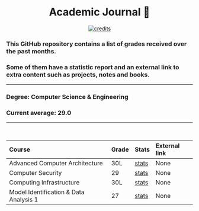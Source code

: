 <div align="center">

# Academic Journal 📕

</div>

<div align="center">

[![credits](http://img.shields.io/badge/Academic%20Journal-Builder-purple?labelColor=orange&style=for-the-badge)](https://github.com/Vaccarini-Lorenzo/Academic-Journal-Builder)

</div>

### This GitHub repository contains a list of grades received over the past months.

### Some of them have a statistic report and an external link to extra content such as projects, notes and books.

---

### Degree: Computer Science & Engineering

### Current average: 29.0

---

<br>

<div align="center">

| Course | Grade | Stats | External link |
:--- | :--- | :--- | :--- |
Advanced Computer Architecture | 30L | [stats](https://github.com/Vaccarini-Lorenzo/Academic-Journal/blob/master/Advanced%20Computer%20ArchitectureStats.md) | None |
Computer Security | 29 | [stats](https://github.com/Vaccarini-Lorenzo/Academic-Journal/blob/master/Computer%20SecurityStats.md) | None |
Computing Infrastructure | 30L | [stats](https://github.com/Vaccarini-Lorenzo/Academic-Journal/blob/master/Computing%20InfrastructureStats.md) | None |
Model Identification & Data Analysis 1 | 27 | [stats](https://github.com/Vaccarini-Lorenzo/Academic-Journal/blob/master/Model%20Identification%20%26%20Data%20Analysis%201Stats.md) | None |
